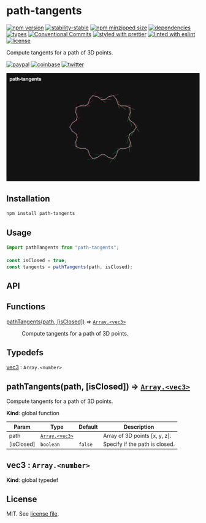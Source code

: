 # path-tangents

[![npm version](https://img.shields.io/npm/v/path-tangents)](https://www.npmjs.com/package/path-tangents)
[![stability-stable](https://img.shields.io/badge/stability-stable-green.svg)](https://www.npmjs.com/package/path-tangents)
[![npm minzipped size](https://img.shields.io/bundlephobia/minzip/path-tangents)](https://www.npmjs.com/package/path-tangents)
[![dependencies](https://img.shields.io/david/dmnsgn/path-tangents)](https://github.com/dmnsgn/path-tangents/blob/main/package.json)
[![types](https://img.shields.io/npm/types/path-tangents)](https://github.com/microsoft/TypeScript)
[![Conventional Commits](https://img.shields.io/badge/Conventional%20Commits-1.0.0-fa6673.svg)](https://conventionalcommits.org)
[![styled with prettier](https://img.shields.io/badge/styled_with-Prettier-f8bc45.svg?logo=prettier)](https://github.com/prettier/prettier)
[![linted with eslint](https://img.shields.io/badge/linted_with-ES_Lint-4B32C3.svg?logo=eslint)](https://github.com/eslint/eslint)
[![license](https://img.shields.io/github/license/dmnsgn/path-tangents)](https://github.com/dmnsgn/path-tangents/blob/main/LICENSE.md)

Compute tangents for a path of 3D points.

[![paypal](https://img.shields.io/badge/donate-paypal-informational?logo=paypal)](https://paypal.me/dmnsgn)
[![coinbase](https://img.shields.io/badge/donate-coinbase-informational?logo=coinbase)](https://commerce.coinbase.com/checkout/56cbdf28-e323-48d8-9c98-7019e72c97f3)
[![twitter](https://img.shields.io/twitter/follow/dmnsgn?style=social)](https://twitter.com/dmnsgn)

![](https://raw.githubusercontent.com/dmnsgn/path-tangents/main/screenshot.jpg)

## Installation

```bash
npm install path-tangents
```

## Usage

```js
import pathTangents from "path-tangents";

const isClosed = true;
const tangents = pathTangents(path, isClosed);
```

## API

<!-- api-start -->

## Functions

<dl>
<dt><a href="#pathTangents">pathTangents(path, [isClosed])</a> ⇒ <code><a href="#vec3">Array.&lt;vec3&gt;</a></code></dt>
<dd><p>Compute tangents for a path of 3D points.</p>
</dd>
</dl>

## Typedefs

<dl>
<dt><a href="#vec3">vec3</a> : <code>Array.&lt;number&gt;</code></dt>
<dd></dd>
</dl>

<a name="pathTangents"></a>

## pathTangents(path, [isClosed]) ⇒ [<code>Array.&lt;vec3&gt;</code>](#vec3)

Compute tangents for a path of 3D points.

**Kind**: global function

| Param      | Type                                     | Default            | Description                    |
| ---------- | ---------------------------------------- | ------------------ | ------------------------------ |
| path       | [<code>Array.&lt;vec3&gt;</code>](#vec3) |                    | Array of 3D points [x, y, z].  |
| [isClosed] | <code>boolean</code>                     | <code>false</code> | Specify if the path is closed. |

<a name="vec3"></a>

## vec3 : <code>Array.&lt;number&gt;</code>

**Kind**: global typedef

<!-- api-end -->

## License

MIT. See [license file](https://github.com/dmnsgn/path-tangents/blob/main/LICENSE.md).
